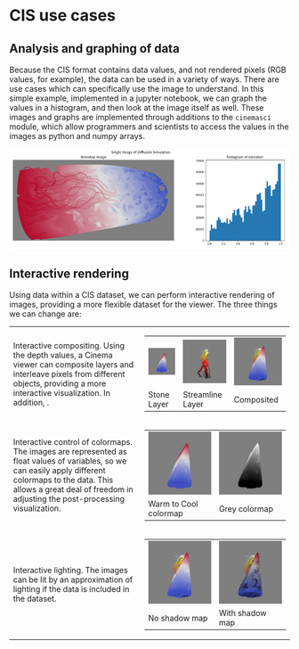 # CIS use cases

## Analysis and graphing of data

Because the CIS format contains data values, and not rendered pixels (RGB values, for example), the data can be used in a variety of ways. There are use cases which can specifically use the image to understand. In this simple example, implemented in a jupyter notebook, we can graph the values in a histogram, and then look at the image itself as well. These images and graphs are implemented through additions to the `cinemasci` module, which allow programmers and scientists to access the values in the images as python and numpy arrays.

<p align="center">
<img width="600" src="img/histogram_view.png"></img>
</p>

## Interactive rendering

Using data within a CIS dataset, we can perform interactive rendering of images, providing a more flexible dataset for the viewer. The three things we can change are:

<table>
<tr>
<td>Interactive compositing. Using the depth values, a Cinema viewer can composite layers and interleave pixels from different objects, providing a more interactive visualization. In addition, .</td>
<td>
<table>
<tr>
<td><img width="150" src="img/ttk_stone.png"</img></td>
<td><img width="150" src="img/ttk_streamlines.png"</img></td>
<td><img width="150" src="img/ttk_composited.png"</img></td>
</tr>
<tr>
<td>Stone Layer</td>
<td>Streamline Layer</td>
<td>Composited</td>
</tr>
</table>
</td>
</tr>

<tr>
<td>Interactive control of colormaps. The images are represented as float values of variables, so we can easily apply different colormaps to the data. This allows a great deal of freedom in adjusting the post-processing visualization.</td>
<td>
<table>
<tr>
<td><img width="225" src="img/ttk_stone.png"</img></td>
<td><img width="225" src="img/ttk_stone_grey_colormap.png"</img></td>
</tr>
<tr>
<td>Warm to Cool colormap</td>
<td>Grey colormap</td>
</tr>
</table>
</td>
</tr>

<td>Interactive lighting. The images can be lit by an approximation of lighting if the data is included in the dataset.</td>
<td>
<table>
<tr>
<td><img width="225" src="img/ttk_composited.png"</img></td>
<td><img width="225" src="img/ttk_composited_with_shadows.png"</img></td>
</tr>
<tr>
<td>No shadow map</td>
<td>With shadow map</td>
</tr>
</table>
</td>
</table>


